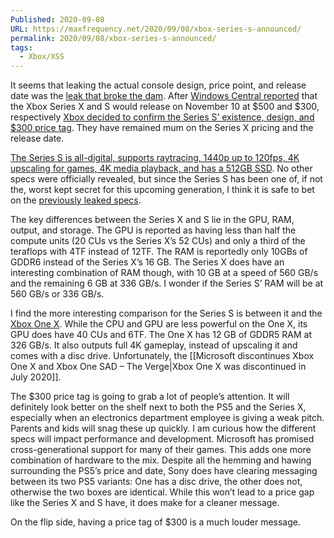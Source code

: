 ```yaml
---
Published: 2020-09-08
URL: https://maxfrequency.net/2020/09/08/xbox-series-s-announced/
permalink: 2020/09/08/xbox-series-s-announced/
tags:
  - Xbox/XSS
---
```

It seems that leaking the actual console design, price point, and release date was the [leak that broke the dam](https://twitter.com/Xbox/status/1303213264441024514). After [Windows Central reported](https://www.windowscentral.com/xbox-series-x-and-xbox-series-s-release-date-and-price-finally-revealed) that the Xbox Series X and S would release on November 10 at $500 and $300, respectively [Xbox decided to confirm the Series S’ existence, design, and $300 price tag](https://twitter.com/Xbox/status/1303230071033880576). They have remained mum on the Series X pricing and the release date.

[The Series S is all-digital, supports raytracing, 1440p up to 120fps, 4K upscaling for games, 4K media playback, and has a 512GB SSD](https://www.theverge.com/2020/9/8/21426947/microsoft-xbox-series-s-specs-pricing-release-date-trailer-leak). No other specs were officially revealed, but since the Series S has been one of, if not the, worst kept secret for this upcoming generation, I think it is safe to bet on the [previously leaked specs](https://twitter.com/tomwarren/status/1295638725272141825).

The key differences between the Series X and S lie in the GPU, RAM, output, and storage. The GPU is reported as having less than half the compute units (20 CUs vs the Series X’s 52 CUs) and only a third of the teraflops with 4TF instead of 12TF. The RAM is reportedly only 10GBs of GDDR6 instead of the Series X’s 16 GB. The Series X does have an interesting combination of RAM though, with 10 GB at a speed of 560 GB/s and the remaining 6 GB at 336 GB/s. I wonder if the Series S’ RAM will be at 560 GB/s or 336 GB/s.

I find the more interesting comparison for the Series S is between it and the [Xbox One X](https://www.windowscentral.com/xbox-one-x-specs). While the CPU and GPU are less powerful on the One X, its GPU does have 40 CUs and 6TF. The One X has 12 GB of GDDR5 RAM at 326 GB/s. It also outputs full 4K gameplay, instead of upscaling it and comes with a disc drive. Unfortunately, the [[Microsoft discontinues Xbox One X and Xbox One SAD – The Verge|Xbox One X was discontinued in July 2020]].

The $300 price tag is going to grab a lot of people’s attention. It will definitely look better on the shelf next to both the PS5 and the Series X, especially when an electronics department employee is giving a weak pitch. Parents and kids will snag these up quickly. I am curious how the different specs will impact performance and development. Microsoft has promised cross-generational support for many of their games. This adds one more combination of hardware to the mix. Despite all the hemming and hawing surrounding the PS5’s price and date, Sony does have clearing messaging between its two PS5 variants: One has a disc drive, the other does not, otherwise the two boxes are identical. While this won’t lead to a price gap like the Series X and S have, it does make for a cleaner message.

On the flip side, having a price tag of $300 is a much louder message.